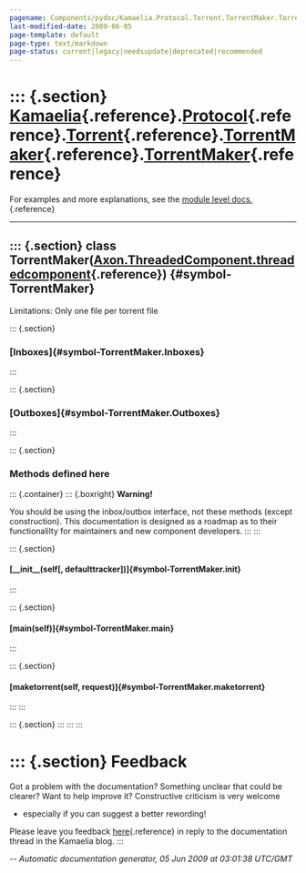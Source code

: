 ```yaml
---
pagename: Components/pydoc/Kamaelia.Protocol.Torrent.TorrentMaker.TorrentMaker
last-modified-date: 2009-06-05
page-template: default
page-type: text/markdown
page-status: current|legacy|needsupdate|deprecated|recommended
---
```

::: {.section}
[Kamaelia](/Components/pydoc/Kamaelia.html){.reference}.[Protocol](/Components/pydoc/Kamaelia.Protocol.html){.reference}.[Torrent](/Components/pydoc/Kamaelia.Protocol.Torrent.html){.reference}.[TorrentMaker](/Components/pydoc/Kamaelia.Protocol.Torrent.TorrentMaker.html){.reference}.[TorrentMaker](/Components/pydoc/Kamaelia.Protocol.Torrent.TorrentMaker.TorrentMaker.html){.reference}
=================================================================================================================================================================================================================================================================================================================================================================================================

For examples and more explanations, see the [module level
docs.](/Components/pydoc/Kamaelia.Protocol.Torrent.TorrentMaker.html){.reference}

------------------------------------------------------------------------

::: {.section}
class TorrentMaker([Axon.ThreadedComponent.threadedcomponent](/Docs/Axon/Axon.ThreadedComponent.threadedcomponent.html){.reference}) {#symbol-TorrentMaker}
------------------------------------------------------------------------------------------------------------------------------------

Limitations: Only one file per torrent file

::: {.section}
### [Inboxes]{#symbol-TorrentMaker.Inboxes}
:::

::: {.section}
### [Outboxes]{#symbol-TorrentMaker.Outboxes}
:::

::: {.section}
### Methods defined here

::: {.container}
::: {.boxright}
**Warning!**

You should be using the inbox/outbox interface, not these methods
(except construction). This documentation is designed as a roadmap as to
their functionalilty for maintainers and new component developers.
:::
:::

::: {.section}
#### [\_\_init\_\_(self\[, defaulttracker\])]{#symbol-TorrentMaker.__init__}
:::

::: {.section}
#### [main(self)]{#symbol-TorrentMaker.main}
:::

::: {.section}
#### [maketorrent(self, request)]{#symbol-TorrentMaker.maketorrent}
:::
:::

::: {.section}
:::
:::
:::

::: {.section}
Feedback
========

Got a problem with the documentation? Something unclear that could be
clearer? Want to help improve it? Constructive criticism is very welcome
- especially if you can suggest a better rewording!

Please leave you feedback
[here](../../../cgi-bin/blog/blog.cgi?rm=viewpost&nodeid=1142023701){.reference}
in reply to the documentation thread in the Kamaelia blog.
:::

*\-- Automatic documentation generator, 05 Jun 2009 at 03:01:38 UTC/GMT*
